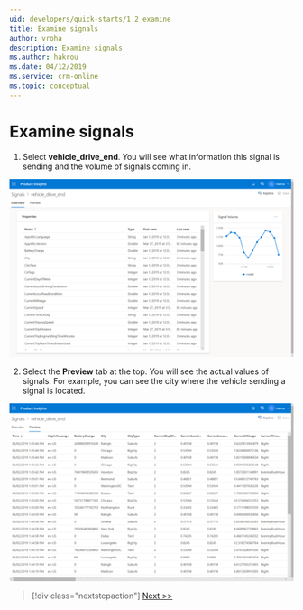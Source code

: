 ```yaml
---
uid: developers/quick-starts/1_2_examine
title: Examine signals
author: vroha
description: Examine signals
ms.author: hakrou
ms.date: 04/12/2019
ms.service: crm-online
ms.topic: conceptual
---
```


# Examine signals

1. Select **vehicle_drive_end**. You will see what information this signal is sending and the volume of signals coming in. 

![Signal details page](1_Signal_detail1.PNG)

2. Select the **Preview** tab at the top. You will see the actual values of signals. For example, you can see the city where the vehicle sending a signal is located. 

![Signal details page preview tab](1_Signal_detail2.PNG)

> [!div class="nextstepaction"]
> [Next >>](1_3_explore.md)

